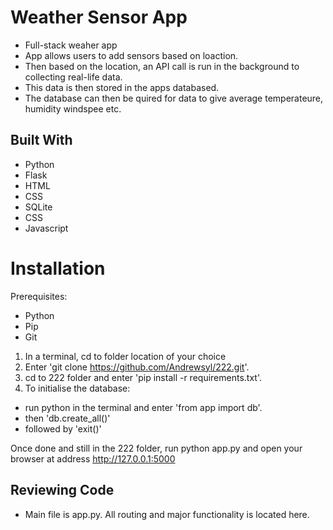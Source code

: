 # Weather Sensor App

- Full-stack weaher app
- App allows users to add sensors based on loaction.
- Then based on the location, an API call is run in the background to collecting real-life data.
- This data is then stored in the apps databased. 
- The database can then be quired for data to give average temperateure, humidity windspee etc.

##  Built With

* Python
* Flask
* HTML
* CSS
* SQLite
* CSS
* Javascript

# Installation

Prerequisites:

- Python
- Pip
- Git

1. In a terminal, cd to folder location of your choice
2. Enter 'git clone https://github.com/Andrewsyl/222.git'.
3. cd to 222 folder and enter 'pip install -r requirements.txt'.
4. To initialise the database:

- run python in the terminal and enter 'from app import db'.
- then 'db.create_all()'
- followed by 'exit()'

Once done and still in the 222 folder, run python app.py and open your browser at address http://127.0.0.1:5000

## Reviewing Code

* Main file is app.py. All routing and major functionality is located here. 
